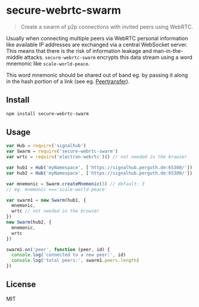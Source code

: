 # secure-webrtc-swarm

> Create a swarm of p2p connections with invited peers using WebRTC.

Usually when connecting multiple peers via WebRTC personal information like available IP addresses are exchanged via a central WebSocket server. This means that there is the risk of information leakage and man-in-the-middle attacks. `secure-webrtc-swarm` encrypts this data stream using a word mnemonic like `scale-world-peace`.

This word mnemonic should be shared out of band eg. by passing it along in the hash portion of a link (see eg. [Peertransfer](https://github.com/perguth/peertransfer/)).

## Install

```sh
npm install secure-webrtc-swarm
```

## Usage

```js
var Hub = require('signalhub')
var Swarm = require('secure-webrtc-swarm')
var wrtc = require('electron-webrtc')() // not needed in the browser

var hub1 = Hub('myNamespace', ['https://signalhub.perguth.de:65300/'])
var hub2 = Hub('myNamespace', ['https://signalhub.perguth.de:65300/'])

var mnemonic = Swarm.createMnemonic(3) // default: 3
// eg. mnemonic ==='scale-world-peace'

var swarm1 = new Swarm(hub1, {
  mnemonic,
  wrtc // not needed in the browser
})
new Swarm(hub2, {
  mnemonic,
  wrtc
})

swarm1.on('peer', function (peer, id) {
  console.log('connected to a new peer:', id)
  console.log('total peers:', swarm1.peers.length)
})
```

## License

MIT
